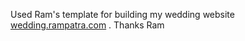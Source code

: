 Used Ram's template for building my wedding website [wedding.rampatra.com](http://wedding.rampatra.com/) . Thanks Ram
